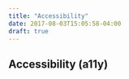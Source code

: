 ```yaml
---
title: "Accessibility"
date: 2017-08-03T15:05:58-04:00
draft: true
---
```


Accessibility (a11y)
---------------------